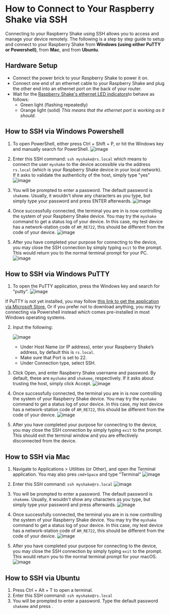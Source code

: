 How to Connect to Your Raspberry Shake via SSH
================================================

Connecting to your Raspberry Shake using SSH allows you to access and manage your device remotely. The following is a step by step guide to setup and connect to your Raspberry Shake from **Windows (using either PuTTY or Powershell)**, from **Mac**, and from **Ubuntu**.

## Hardware Setup
   - Connect the power brick to your Raspberry Shake to power it on.
   - Connect one end of an ethernet cable to your Raspberry Shake and plug the other end into an ethernet port on the back of your router.
   - Wait for the <a href="https://manual.raspberryshake.org/specifications.html#led-behavior/" target="_blank">Raspberry Shake's ethernet LED indicators</a>to behave as follows:
      - Green light (flashing repeatedly)
      - Orange light (solid)
 *This means that the ethernet port is working as it should.*


## How to SSH via Windows Powershell
   1. To open PowerShell, either press Ctrl + Shift + P, or hit the Windows key and manually search for PowerShell.
     ![image](_build/html/assets/connecting-rshake/1.1.png)



   2. Enter this SSH command: `ssh myshake@rs.local` which means to connect the user `myshake` to the device accessible via the address `rs.local` (which is your Raspberry Shake device in your local network). If it asks to validate the authenticity of the host, simply type "yes"
     ![image](_build/html/assets/connecting-rshake/1.2.png)



   3. You will be prompted to enter a password. The default password is `shakeme`. Usually, it wouldn't show any characters as you type, but simply type your password and press ENTER afterwards.
     ![image](_build/html/assets/connecting-rshake/1.3.png)



   4. Once successfully connected, the terminal you are in is now controlling the system of your Raspberry Shake device. You may try the `myshake` command to get a status log of your device. In this case, my test device has a network-station code of `AM_RE722`, this should be different from the code of your device.
     ![image](_build/html/assets/connecting-rshake/1.4.png)



   5. After you have completed your purpose for connecting to the device, you may close the SSH connection by simply typing `exit` to the prompt. This would return you to the normal terminal prompt for your PC.
     ![image](_build/html/assets/connecting-rshake/1.5.png)


## How to SSH via Windows PuTTY
  1. To open the PuTTY application, press the Windows key and search for "putty".
      ![image](_build/html/assets/connecting-rshake/1.6.png)

 If PuTTY is not yet installed, you may follow <a href="https://apps.microsoft.com/detail/putty/XPFNZKSKLBP7RJ?hl=en-us&gl=PH" target="_blank">this link to get the application via Microsoft Store.</a> Or if you prefer not to download anything, you may try connecting via Powershell instead which comes pre-installed in most Windows operating systems.




  2. Input the following:

      ![image](_build/html/assets/connecting-rshake/1.7.png)

      -  Under Host Name (or IP address), enter your Raspberry Shake’s address, by default this is `rs.local`.
      - Make sure that Port is set to 22.
      - Under Connection type, select SSH.

  3.  Click Open, and enter Raspberry Shake username and password. By default, these are `myshake` and `shakeme`, respectively. If it asks about trusting the host, simply click Accept.
      ![image](_build/html/assets/connecting-rshake/1.8.png)



  4.  Once successfully connected, the terminal you are in is now controlling the system of your Raspberry Shake device. You may try the `myshake` command to get a status log of your device. In this case, my test device has a network-station code of `AM_RE722`, this should be different from the code of your device.
      ![image](_build/html/assets/connecting-rshake/1.9.png)



  5. After you have completed your purpose for connecting to the device, you may close the SSH connection by simply typing `exit` to the prompt. This should exit the terminal window and you are effectively disconnected from the device.

## How to SSH via Mac
   1. Navigate to Applications > Utilities (or Other), and open the Terminal application. You may also pres `cmd+Space` and type "Terminal"
   ![image](_build/html/assets/connecting-rshake/1.10.png)



   2. Enter this SSH command: `ssh myshake@rs.local`
    ![image](_build/html/assets/connecting-rshake/1.11.png)



   3. You will be prompted to enter a password. The default password is `shakeme`. Usually, it wouldn't show any characters as you type, but simply type your password and press <ENTER> afterwards.
    ![image](_build/html/assets/connecting-rshake/1.12.png)



   4. Once successfully connected, the terminal you are in is now controlling the system of your Raspberry Shake device. You may try the `myshake` command to get a status log of your device. In this case, my test device has a network-station code of `AM_RE722`, this should be different from the code of your device.
    ![image](_build/html/assets/connecting-rshake/1.13.png)



   5. After you have completed your purpose for connecting to the device, you may close the SSH connection by simply typing `exit` to the prompt. This would return you to the normal terminal prompt for your macOS.
    ![image](_build/html/assets/connecting-rshake/1.14.png)




## How to SSH via Ubuntu
   1. Press Ctrl + Alt + T to open a terminal.
   2. Enter this SSH command: `ssh myshake@rs.local`
   3. You will be prompted to enter a password. Type the default password `shakeme` and press <ENTER>.



